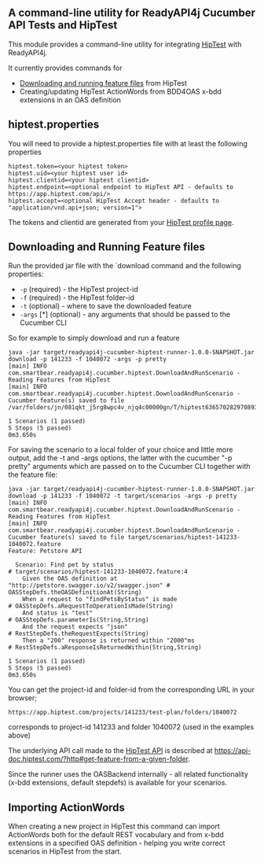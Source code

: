 ## A command-line utility for ReadyAPI4j Cucumber API Tests and HipTest

This module provides a command-line utility for integrating [HipTest](https://www.hiptest.com) with ReadyAPI4j.

It currently provides commands for
* [Downloading and running feature files](#downloading-and-running-feature-files) from HipTest 
* Creating/updating HipTest ActionWords from BDD4OAS x-bdd extensions in an OAS definition

## hiptest.properties

You will need to provide a hiptest.properties file with at least the following properties

```properties
hiptest.token=<your hiptest token>
hiptest.uid=<your hiptest user id>
hiptest.clientid=<your hiptest clientid>
hiptest.endpoint=<optional endpoint to HipTest API - defaults to https://app.hiptest.com/api/>
hiptest.accept=<optional HipTest Accept header - defaults to "application/vnd.api+json; version=1">
``` 

The tokens and clientid are generated from your [HipTest profile page](https://app.hiptest.com/profile). 

## Downloading and Running Feature files

Run the provided jar file with the `download command and the following properties:
* `-p` (required) - the HipTest project-id
* `-f` (required) - the HipTest folder-id
* `-t` (optional) - where to save the downloaded feature
* `-args` [*] (optional) - any arguments that should be passed to the Cucumber CLI

So for example to simply download and run a feature

```shell script
java -jar target/readyapi4j-cucumber-hiptest-runner-1.0.0-SNAPSHOT.jar download -p 141233 -f 1040072 -args -p pretty
[main] INFO com.smartbear.readyapi4j.cucumber.hiptest.DownloadAndRunScenario - Reading Features from HipTest
[main] INFO com.smartbear.readyapi4j.cucumber.hiptest.DownloadAndRunScenario - Cucumber feature(s) saved to file /var/folders/jn/081qkt_j5rg8wpc4v_njq4c00000gn/T/hiptest6365702829708930675.feature

1 Scenarios (1 passed)
5 Steps (5 passed)
0m3.650s
```

For saving the scenario to a local folder of your choice and little more output, 
add the -t and -args options, the latter with the cucumber "-p pretty" arguments which are passed on to the 
Cucumber CLI together with the feature file:

```shell script
java -jar target/readyapi4j-cucumber-hiptest-runner-1.0.0-SNAPSHOT.jar download -p 141233 -f 1040072 -t target/scenarios -args -p pretty
[main] INFO com.smartbear.readyapi4j.cucumber.hiptest.DownloadAndRunScenario - Reading Features from HipTest
[main] INFO com.smartbear.readyapi4j.cucumber.hiptest.DownloadAndRunScenario - Cucumber feature(s) saved to file target/scenarios/hiptest-141233-1040072.feature
Feature: Petstore API

  Scenario: Find pet by status                                               # target/scenarios/hiptest-141233-1040072.feature:4
    Given the OAS definition at "http://petstore.swagger.io/v2/swagger.json" # OASStepDefs.theOASDefinitionAt(String)
    When a request to "findPetsByStatus" is made                             # OASStepDefs.aRequestToOperationIsMade(String)
    And status is "test"                                                     # OASStepDefs.parameterIs(String,String)
    And the request expects "json"                                           # RestStepDefs.theRequestExpects(String)
    Then a "200" response is returned within "2000"ms                        # RestStepDefs.aResponseIsReturnedWithin(String,String)

1 Scenarios (1 passed)
5 Steps (5 passed)
0m3.650s
```

You can get the project-id and folder-id from the corresponding URL in your browser; 

```
https://app.hiptest.com/projects/141233/test-plan/folders/1040072
```

corresponds to project-id 141233 and folder 1040072 (used in the examples above)

The underlying API call made to the [HipTest API](https://api-doc.hiptest.com/) is described at 
https://api-doc.hiptest.com/?http#get-feature-from-a-given-folder.

Since the runner uses the OASBackend internally - all related functionality (x-bdd extensions, default stepdefs)
is available for your scenarios.

## Importing ActionWords

When creating a new project in HipTest this command can import ActionWords both for the default
REST vocabulary and from x-bdd extensions in a specified OAS definition - helping you write correct scenarios 
in HipTest from the start.




